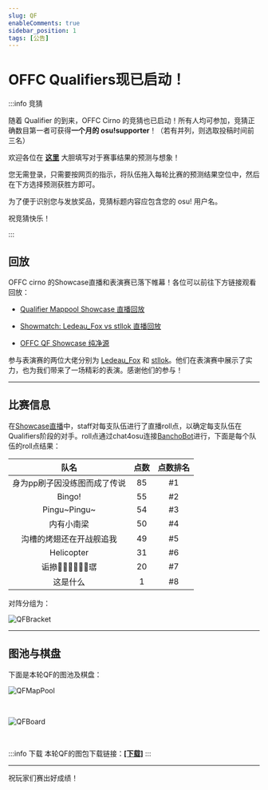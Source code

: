 ```yaml
---
slug: QF
enableComments: true
sidebar_position: 1
tags: [公告]
---
```


# OFFC Qualifiers现已启动！

<!-- truncate -->

:::info 竞猜

随着 Qualifier 的到来，OFFC Cirno 的竞猜也已启动！所有人均可参加，竞猜正确数目第一者可获得**一个月的 osu!supporter**！（若有并列，则选取投稿时间前三名）

欢迎各位在 <Highlight color="#198dff">**[这里](https://challonge.com/zh_CN/tournaments/15088528/predictions/new)**</Highlight> 大胆填写对于赛事结果的预测与想象！

您无需登录，只需要按网页的指示，将队伍拖入每轮比赛的预测结果空位中，然后在下方选择预测获胜方即可。

为了便于识别您与发放奖品，竞猜标题内容应包含您的 osu! 用户名。

祝竞猜快乐！

:::

## 回放

OFFC cirno 的Showcase直播和表演赛已落下帷幕！各位可以前往下方链接观看回放：

- [Qualifier Mappool Showcase 直播回放](https://www.bilibili.com/video/BV1zipqeHEds)

- [Showmatch: Ledeau_Fox vs stllok 直播回放](https://www.bilibili.com/video/BV1Fvp5edEqV)

- [OFFC QF Showcase 纯净源](https://www.bilibili.com/video/BV1Fvp5edEqV)

参与表演赛的两位大佬分别为 [Ledeau_Fox](https://osu.ppy.sh/users/15816872) 和 [stllok](https://osu.ppy.sh/users/14817468)。他们在表演赛中展示了实力，也为我们带来了一场精彩的表演。感谢他们的参与！

---

## 比赛信息

在[Showcase直播](https://www.bilibili.com/video/BV1zipqeHEds)中，staff对每支队伍进行了直播roll点，以确定每支队伍在Qualifiers阶段的对手。roll点通过chat4osu连接[BanchoBot](https://osu.ppy.sh/users/3)进行，下面是每个队伍的roll点结果：

| 队名 | 点数 | 点数排名 |
| :-: | :-: | :-: |
| 身为pp刷子因没练图而成了传说 | 85 | #1 |
| Bingo! | 55 | #2 |
| Pingu\~Pingu\~ | 54 | #3 |
| 内有小南梁 | 50 | #4 |
| 沟槽的烤翅还在开战舰追我 | 49 | #5 |
| Helicopter | 31 | #6 |
| 诟撡𤷙𣧏𡣀𠔑𡉄𫟺㻵 | 20 | #7 |
| 这是什么 | 1 | #8 |

对阵分组为：

![QFBracket](/img/Blog/QF/QFbracket.png)

---

## 图池与棋盘

下面是本轮QF的图池及棋盘：

![QFMapPool](/img/Blog/QF/mappool.png)

<br />

![QFBoard](/img/Blog/QF/board.png)

<br />

:::info 下载
本轮QF的图包下载链接：[**[下载]**](https://drive.google.com/file/d/1NNIv0-WKktl0xQ6IBeRbtheh-mNprD5N/view?usp=sharing)
:::

---

祝玩家们赛出好成绩！
